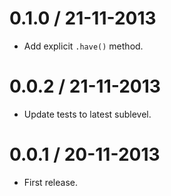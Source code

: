 
0.1.0 / 21-11-2013
==================

- Add explicit `.have()` method.

0.0.2 / 21-11-2013
==================

- Update tests to latest sublevel.

0.0.1 / 20-11-2013
==================

- First release.

